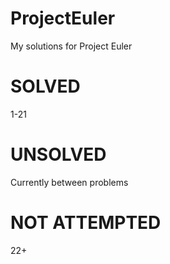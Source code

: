 # ProjectEuler
My solutions for Project Euler


SOLVED
=======
1-21


UNSOLVED
========
Currently between problems


NOT ATTEMPTED
=============
22+
